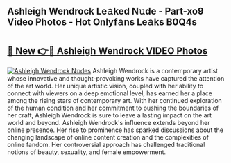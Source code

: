 ## Ashleigh Wendrock Le𝚊ked N𝚞de - Part-xo9 Video Photos - Hot Onlyf𝚊ns Le𝚊ks B0Q4s

# <h2><a href="http://ac26730.deff.icu/?id=Ashleigh+Wendrock">🔗 New 👉🔴 Ashleigh Wendrock VIDEO Photos</a></h2>

[![Ashleigh Wendrock N𝚞des](https://i.imgur.com/rIISA9y.gif)](http://ac26730.deff.icu/?id=Ashleigh+Wendrock)
Ashleigh Wendrock is a contemporary artist whose innovative and thought-provoking works have captured the attention of the art world. Her unique artistic vision, coupled with her ability to connect with viewers on a deep emotional level, has earned her a place among the rising stars of contemporary art. With her continued exploration of the human condition and her commitment to pushing the boundaries of her craft, Ashleigh Wendrock is sure to leave a lasting impact on the art world and beyond. Ashleigh Wendrock's influence extends beyond her online presence. Her rise to prominence has sparked discussions about the changing landscape of online content creation and the complexities of online fandom. Her controversial approach has challenged traditional notions of beauty, sexuality, and female empowerment.
